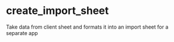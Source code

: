 # create_import_sheet
Take data from client sheet and formats it into an import sheet for a separate app
